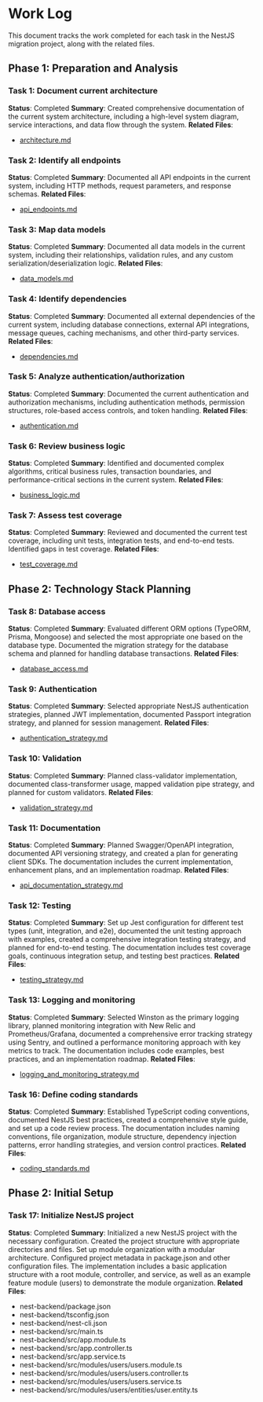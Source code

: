# Work Log

This document tracks the work completed for each task in the NestJS migration project, along with the related files.

## Phase 1: Preparation and Analysis

### Task 1: Document current architecture

**Status**: Completed
**Summary**: Created comprehensive documentation of the current system architecture, including a high-level system
diagram, service interactions, and data flow through the system.
**Related Files**:

- [architecture.md](architecture.md)

### Task 2: Identify all endpoints

**Status**: Completed
**Summary**: Documented all API endpoints in the current system, including HTTP methods, request parameters, and
response schemas.
**Related Files**:

- [api_endpoints.md](api_endpoints.md)

### Task 3: Map data models

**Status**: Completed
**Summary**: Documented all data models in the current system, including their relationships, validation rules, and any
custom serialization/deserialization logic.
**Related Files**:

- [data_models.md](data_models.md)

### Task 4: Identify dependencies

**Status**: Completed
**Summary**: Documented all external dependencies of the current system, including database connections, external API
integrations, message queues, caching mechanisms, and other third-party services.
**Related Files**:

- [dependencies.md](dependencies.md)

### Task 5: Analyze authentication/authorization

**Status**: Completed
**Summary**: Documented the current authentication and authorization mechanisms, including authentication methods,
permission structures, role-based access controls, and token handling.
**Related Files**:

- [authentication.md](authentication.md)

### Task 6: Review business logic

**Status**: Completed
**Summary**: Identified and documented complex algorithms, critical business rules, transaction boundaries, and
performance-critical sections in the current system.
**Related Files**:

- [business_logic.md](business_logic.md)

### Task 7: Assess test coverage

**Status**: Completed
**Summary**: Reviewed and documented the current test coverage, including unit tests, integration tests, and end-to-end
tests. Identified gaps in test coverage.
**Related Files**:

- [test_coverage.md](test_coverage.md)

## Phase 2: Technology Stack Planning

### Task 8: Database access

**Status**: Completed
**Summary**: Evaluated different ORM options (TypeORM, Prisma, Mongoose) and selected the most appropriate one based on
the database type. Documented the migration strategy for the database schema and planned for handling database
transactions.
**Related Files**:

- [database_access.md](database_access.md)

### Task 9: Authentication

**Status**: Completed
**Summary**: Selected appropriate NestJS authentication strategies, planned JWT implementation, documented Passport
integration strategy, and planned for session management.
**Related Files**:

- [authentication_strategy.md](authentication_strategy.md)

### Task 10: Validation

**Status**: Completed
**Summary**: Planned class-validator implementation, documented class-transformer usage, mapped validation pipe
strategy, and planned for custom validators.
**Related Files**:

- [validation_strategy.md](validation_strategy.md)

### Task 11: Documentation

**Status**: Completed
**Summary**: Planned Swagger/OpenAPI integration, documented API versioning strategy, and created a plan for generating
client SDKs. The documentation includes the current implementation, enhancement plans, and an implementation roadmap.
**Related Files**:

- [api_documentation_strategy.md](api_documentation_strategy.md)

### Task 12: Testing

**Status**: Completed
**Summary**: Set up Jest configuration for different test types (unit, integration, and e2e), documented the unit
testing approach with examples, created a comprehensive integration testing strategy, and planned for end-to-end
testing. The documentation includes test coverage goals, continuous integration setup, and testing best practices.
**Related Files**:

- [testing_strategy.md](testing_strategy.md)

### Task 13: Logging and monitoring

**Status**: Completed
**Summary**: Selected Winston as the primary logging library, planned monitoring integration with New Relic and
Prometheus/Grafana, documented a comprehensive error tracking strategy using Sentry, and outlined a performance
monitoring approach with key metrics to track. The documentation includes code examples, best practices, and an
implementation roadmap.
**Related Files**:

- [logging_and_monitoring_strategy.md](logging_and_monitoring_strategy.md)

### Task 16: Define coding standards

**Status**: Completed
**Summary**: Established TypeScript coding conventions, documented NestJS best practices, created a comprehensive style
guide, and set up a code review process. The documentation includes naming conventions, file organization, module
structure, dependency injection patterns, error handling strategies, and version control practices.
**Related Files**:

- [coding_standards.md](coding_standards.md)

## Phase 2: Initial Setup

### Task 17: Initialize NestJS project

**Status**: Completed
**Summary**: Initialized a new NestJS project with the necessary configuration. Created the project structure with
appropriate directories and files. Set up module organization with a modular architecture. Configured project metadata
in package.json and other configuration files. The implementation includes a basic application structure with a root
module, controller, and service, as well as an example feature module (users) to demonstrate the module organization.
**Related Files**:

- nest-backend/package.json
- nest-backend/tsconfig.json
- nest-backend/nest-cli.json
- nest-backend/src/main.ts
- nest-backend/src/app.module.ts
- nest-backend/src/app.controller.ts
- nest-backend/src/app.service.ts
- nest-backend/src/modules/users/users.module.ts
- nest-backend/src/modules/users/users.controller.ts
- nest-backend/src/modules/users/users.service.ts
- nest-backend/src/modules/users/entities/user.entity.ts

